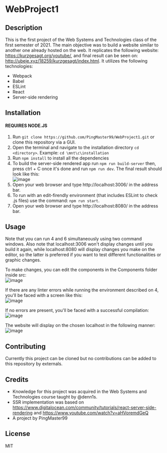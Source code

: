 # WebProject1

## Description
This is the first project of the Web Systems and Technologies class of the first semester of 2021. The main objective was to build a website similar to another one already hosted on the web. It replicates the following website: https://kurzgesagt.org/youtube/, and final result can be seen on: http://ubeje.xyz/18259/kurzgesagt/index.html. It utilizes the following technologies: 
* Webpack
* Babel
* ESLint
* React
* Server-side rendering

## Installation
#### REQUIRES NODE.JS

1. Run `git clone https://github.com/PingMaster99/WebProject1.git` or clone this repository via a GUI. 
2. Open the terminal and navigate to the installation directory `cd <directory>`. Example: `cd \mnt\c\installation`
3. Run `npm install` to install all the dependencies
4. To build the server-side rendered app run `npm run build-server` then, press ctrl + C once it's done and run `npm run dev`. The final result should look like this: <br />  ![image](https://user-images.githubusercontent.com/59905458/115188088-a0a0be80-a0a1-11eb-87e1-94090ad94a52.png)
5. Open your web browser and type http://localhost:3006/ in the address bar.
6. To run with an edit-firendly environment (that includes ESLint to check .js files) use the command: `npm run start`. 
7. Open your web browser and type http://localhost:8080/ in the address bar.

## Usage
Note that you can run 4 and 6 simultaneously using two command windows. Also note that localhost:3006 won't display changes until you build it again, while localhost:8080 will display changes you make on the editor, so the latter is preferred if you want to test different functionalities or graphic changes. 

To make changes, you can edit the components in the Components folder inside src:   
![image](https://user-images.githubusercontent.com/59905458/115188689-83b8bb00-a0a2-11eb-908c-02a29cdb2e75.png)

If there are any linter errors while running the environment described on 4, you'll be faced with a screen like this:   
![image](https://user-images.githubusercontent.com/59905458/115188872-d003fb00-a0a2-11eb-9339-dc3956ed90ed.png)

If no errors are present, you'll be faced with a successful compilation:  
![image](https://user-images.githubusercontent.com/59905458/115188940-eca03300-a0a2-11eb-923f-5c2730b03432.png)

The website will display on the chosen localhost in the following manner:  
![image](https://user-images.githubusercontent.com/59905458/115189069-1eb19500-a0a3-11eb-9f0d-42e1ff3cd548.png)


## Contributing
Currently this project can be cloned but no contributions can be added to this repository by externals.

## Credits
* Knowledge for this project was acquired in the Web Systems and Technologies course taught by @denn1s. 
* SSR implementation was based on https://www.digitalocean.com/community/tutorials/react-server-side-rendering and https://www.youtube.com/watch?v=aHVoremdGeQ
* A project by PingMaster99


## License
MIT







